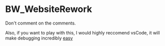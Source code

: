 # BW_WebsiteRework

Don't comment on the comments.

Also, if you want to play with this, I would highly reccomend vsCode, it will make debugging incredibly [easy](https://en.wikipedia.org/wiki/Trademark)
